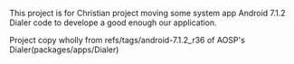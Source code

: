 This project is for Christian project moving some system app Android 7.1.2 Dialer code to develope a good enough our application.

Project copy wholly from refs/tags/android-7.1.2_r36 of AOSP's Dialer(packages/apps/Dialer)